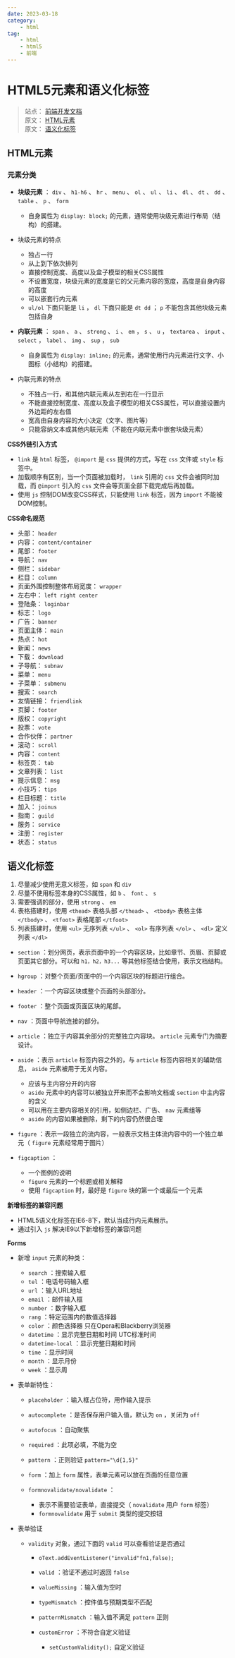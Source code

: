 ```yaml
---
date: 2023-03-18
category:
    - html
tag:
    - html
    - html5
    - 前端
---
```

 # HTML5元素和语义化标签
> 站点： [ 前端开发文档 ]()  
>  原文： [ HTML元素 ]()  
>  原文： [ 语义化标签 ]()

##  HTML元素

###  元素分类

  * **块级元素** ： ` div ` 、 ` h1-h6 ` 、 ` hr ` 、 ` menu ` 、 ` ol ` 、 ` ul ` 、 ` li ` 、 ` dl ` 、 ` dt ` 、 ` dd ` 、 ` table ` 、 ` p ` 、 ` form `

    * 自身属性为 ` display: block; ` 的元素，通常使用块级元素进行布局（结构）的搭建。 
  * 块级元素的特点 

    * 独占一行 
    * 从上到下依次排列 
    * 直接控制宽度、高度以及盒子模型的相关CSS属性 
    * 不设置宽度，块级元素的宽度是它的父元素内容的宽度，高度是自身内容的高度 
    * 可以嵌套行内元素 
    * ` ul/ol ` 下面只能是 ` li ` ， ` dl ` 下面只能是 ` dt dd ` ； ` p ` 不能包含其他块级元素包括自身 
  * **内联元素** ： ` span ` 、 ` a ` 、 ` strong ` 、 ` i ` 、 ` em ` ， ` s ` 、 ` u ` ， ` textarea ` 、 ` input ` 、 ` select ` ， ` label ` 、 ` img ` 、 ` sup ` ， ` sub `

    * 自身属性为 ` display: inline; ` 的元素，通常使用行内元素进行文字、小图标（小结构）的搭建。 
  * 内联元素的特点 

    * 不独占一行，和其他内联元素从左到右在一行显示 
    * 不能直接控制宽度、高度以及盒子模型的相关CSS属性，可以直接设置内外边距的左右值 
    * 宽高由自身内容的大小决定（文字、图片等） 
    * 只能容纳文本或其他内联元素（不能在内联元素中嵌套块级元素） 

**CSS外链引入方式**

  * ` link ` 是 ` html ` 标签， ` @import ` 是 ` css ` 提供的方式，写在 ` css ` 文件或 ` style ` 标签中。 
  * 加载顺序有区别，当一个页面被加载时， ` link ` 引用的 ` css ` 文件会被同时加载，而 ` @import ` 引入的 ` css ` 文件会等页面全部下载完成后再加载。 
  * 使用 ` js ` 控制DOM改变CSS样式，只能使用 ` link ` 标签，因为 ` import ` 不能被DOM控制。 

**CSS命名规范**

  * 头部： ` header `
  * 内容： ` content/container `
  * 尾部： ` footer `
  * 导航： ` nav `
  * 侧栏： ` sidebar `
  * 栏目： ` column `
  * 页面外围控制整体布局宽度： ` wrapper `
  * 左右中： ` left right center `
  * 登陆条： ` loginbar `
  * 标志： ` logo `
  * 广告： ` banner `
  * 页面主体： ` main `
  * 热点： ` hot `
  * 新闻： ` news `
  * 下载： ` download `
  * 子导航： ` subnav `
  * 菜单： ` menu `
  * 子菜单： ` submenu `
  * 搜索： ` search `
  * 友情链接： ` friendlink `
  * 页脚： ` footer `
  * 版权： ` copyright `
  * 投票： ` vote `
  * 合作伙伴： ` partner `
  * 滚动： ` scroll `
  * 内容： ` content `
  * 标签页： ` tab `
  * 文章列表： ` list `
  * 提示信息： ` msg `
  * 小技巧： ` tips `
  * 栏目标题： ` title `
  * 加入： ` joinus `
  * 指南： ` guild `
  * 服务： ` service `
  * 注册： ` register `
  * 状态： ` status `

##  语义化标签

  1. 尽量减少使用无意义标签，如 ` span ` 和 ` div `
  2. 尽量不使用标签本身的CSS属性，如 ` b ` 、 ` font ` 、 ` s `
  3. 需要强调的部分，使用 ` strong ` 、 ` em `
  4. 表格搭建时，使用 ` <thead> ` 表格头部 ` </thead> ` 、 ` <tbody> ` 表格主体 ` </tbody> ` 、 ` <tfoot> ` 表格尾部 ` </tfoot> `
  5. 列表搭建时，使用 ` <ul> ` 无序列表 ` </ul> ` 、 ` <ol> ` 有序列表 ` </ol> ` 、 ` <dl> ` 定义列表 ` </dl> `

  * ` section ` ：划分网页，表示页面中的一个内容区块，比如章节、页眉、页脚或页面其它部分。可以和 ` h1，h2，h3... ` 等其他标签结合使用，表示文档结构。 
  * ` hgroup ` ：对整个页面/页面中的一个内容区块的标题进行组合。 
  * ` header ` ：一个内容区块或整个页面的头部部分。 
  * ` footer ` ：整个页面或页面区块的尾部。 
  * ` nav ` ：页面中导航连接的部分。 
  * ` article ` ：独立于内容其余部分的完整独立内容块。 ` article ` 元素专门为摘要设计。 
  * ` aside ` ：表示 ` article ` 标签内容之外的，与 ` article ` 标签内容相关的辅助信息， ` aside ` 元素被用于无关内容。 

    * 应该与主内容分开的内容 
    * ` aside ` 元素中的内容可以被独立开来而不会影响文档或 ` section ` 中主内容的含义 
    * 可以用在主要内容相关的引用，如侧边栏、广告、 ` nav ` 元素组等 
    * ` aside ` 的内容如果被删除，剩下的内容仍然很合理 
  * ` figure ` ：表示一段独立的流内容，一般表示文档主体流内容中的一个独立单元（ ` figure ` 元素经常用于图片） 
  * ` figcaption ` ： 

    * 一个图例的说明 
    * ` figure ` 元素的一个标题或相关解释 
    * 使用 ` figcaption ` 时，最好是 ` figure ` 块的第一个或最后一个元素 

**新增标签的兼容问题**

  * HTML5语义化标签在IE6-8下，默认当成行内元素展示。 
  * 通过引入 ` js ` 解决IE9以下新增标签的兼容问题 

**Forms**

  * 新增 ` input ` 元素的种类： 

    * ` search ` ：搜索输入框 
    * ` tel ` ：电话号码输入框 
    * ` url ` ：输入URL地址 
    * ` email ` ：邮件输入框 
    * ` number ` ：数字输入框 
    * ` rang ` ：特定范围内的数值选择器 
    * ` color ` ：颜色选择器 只在Opera和Blackberry浏览器 
    * ` datetime ` ：显示完整日期和时间 UTC标准时间 
    * ` datetime-local ` ：显示完整日期和时间 
    * ` time ` ：显示时间 
    * ` month ` ：显示月份 
    * ` week ` ：显示周 
  * 表单新特性： 

    * ` placeholder ` ：输入框占位符，用作输入提示 
    * ` autocomplete ` ：是否保存用户输入值，默认为 ` on ` ，关闭为 ` off `
    * ` autofocus ` ：自动聚焦 
    * ` required ` ：此项必填，不能为空 
    * ` pattern ` ：正则验证 ` pattern="\d{1,5}" `
    * ` form ` ：加上 ` form ` 属性，表单元素可以放在页面的任意位置 
    * ` formnovalidate/novalidate ` ： 

      * 表示不需要验证表单，直接提交（ ` novalidate ` 用户 ` form ` 标签） 
      * ` formnovalidate ` 用于 ` submit ` 类型的提交按钮 
  * 表单验证 

    * ` validity ` 对象，通过下面的 ` valid ` 可以查看验证是否通过 

      * ` oText.addEventListener("invalid"fn1,false); `
      * ` valid ` ：验证不通过时返回 ` false `
      * ` valueMissing ` ：输入值为空时 
      * ` typeMismatch ` ：控件值与预期类型不匹配 
      * ` patternMismatch ` ：输入值不满足 ` pattern ` 正则 
      * ` customError ` ：不符合自定义验证 

        * ` setCustomValidity(); ` 自定义验证 

